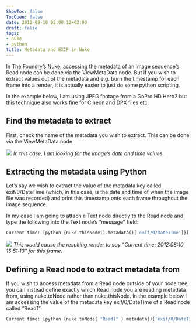 ```yaml
---
ShowToc: false
TocOpen: false
date: 2012-08-18 02:00:12+02:00
draft: false
tags:
- nuke
- python
title: Metadata and EXIF in Nuke
---
```


In [The Foundry’s Nuke](http://www.thefoundry.co.uk/products/nuke/), accessing the metadata of an image sequence’s Read node can be done via the ViewMetaData node. But if you wish to extract values out of the metadata and e.g. burn the timestamp for each frame into a render, it is actually easier to just do some python scripting.



In the example below, I am using JPEG footage from a GoPro HD Hero2 but this technique also works fine for Cineon and DPX files etc.

## Find the metadata to extract

First, check the name of the metadata you wish to extract. This can be done via the ViewMetaData node.

![](/static/nuke_metadata/metadata_viewmetadatanode.png)
*In this case, I am looking for the image’s date and time values.*

## Extracting the metadata using Python

Let’s say we wish to extract the value of the metadata key called exif/0/DateTime (which, in this case, is the date and time of when the image file was recorded) and print this timestamp onto each frame throughout the image sequence.

In my case I am going to attach a Text node directly to the Read node and type the following into the Text node’s “message” field:

```python
Current time: [python {nuke.thisNode().metadata()['exif/0/DateTime']}]
```

![](/static/nuke_metadata/metadata_textnode.png)
*This would cause the resulting render to say “Current time: 2012:08:10 15:51:13” for this frame.*

## Defining a Read node to extract metadata from

If you wish to access metadata from a Read node outside of your node tree, you can instead define exactly which Read node you are reading metadata from, using nuke.toNode rather than nuke.thisNode. In the example below I am accessing the value of the metadata key exif/0/DateTime of a Read node called “Read1”:

```python
Current time: [python {nuke.toNode( "Read1" ).metadata()['exif/0/DateTime']}]
```